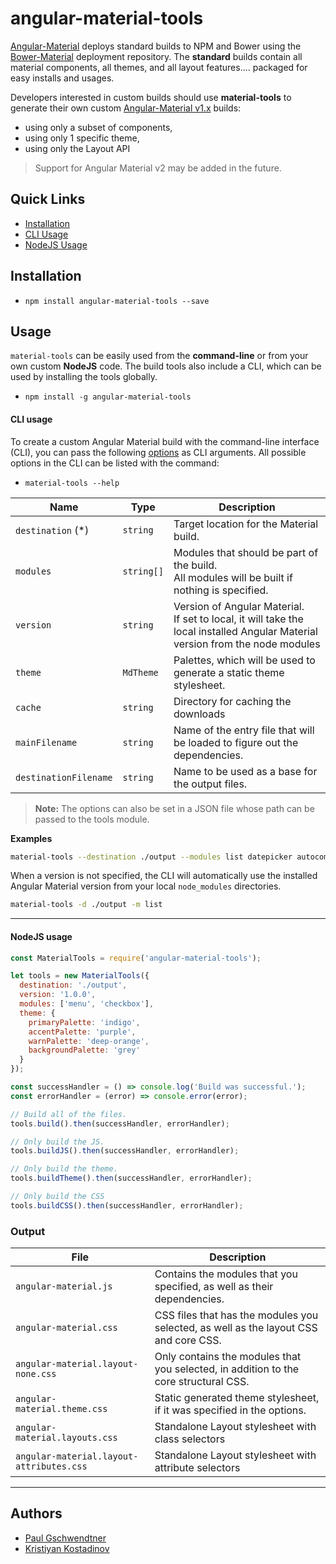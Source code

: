 # angular-material-tools

[Angular-Material](http://github.com/angular/material) deploys standard builds to NPM and Bower using the [Bower-Material](http://github.com/angular/bower-material) deployment repository. The **standard** builds contain all material components, all themes, and all layout features.... packaged for easy installs and usages.

Developers interested in custom builds should use **material-tools** to generate their own custom [Angular-Material v1.x](http://github.com/angular/material) builds:

*  using only a subset of components, 
*  using only 1 specific theme, 
*  using only the Layout API

> Support for Angular Material v2 may be added in the future.

## Quick Links
- [Installation](#installation)
- [CLI Usage](#cli-usage)
- [NodeJS Usage](#nodejs-usage)


## Installation

- `npm install angular-material-tools --save`

## Usage

`material-tools` can be easily used from the **command-line** or from your own custom **NodeJS** code. The build tools also include a CLI, which can be used by installing the tools globally.
- `npm install -g angular-material-tools`

#### CLI usage


To create a custom Angular Material build with the command-line interface (CLI), you can pass the following [options](#options) as CLI arguments. All possible options in the CLI can be listed with the command:

  - `material-tools --help`

|          Name           |    Type    |                             Description                                    |
| ----------------------- | ---------- | -------------------------------------------------------------------------- |
| `destination` (*)       | `string`   | Target location for the Material build.                                    |
| `modules`               | `string[]` | Modules that should be part of the build.<br/> All modules will be built if nothing is specified.                                                                                                          |
| `version`               | `string`   | Version of Angular Material.<br/> If set to local, it will take the local installed Angular Material version from the node modules                                                                              |
| `theme`                 | `MdTheme`  | Palettes, which will be used to generate a static theme stylesheet.        |
| `cache`                 | `string`   | Directory for caching the downloads                                        |
| `mainFilename`          | `string`   | Name of the entry file that will be loaded to figure out the dependencies. |
| `destinationFilename`   | `string`   | Name to be used as a base for the output files.                            |

> **Note:** The options can also be set in a JSON file whose path can be passed to the tools module.


**Examples**
```bash
material-tools --destination ./output --modules list datepicker autocomplete --version 1.0.0
```

When a version is not specified, the CLI will automatically use the installed Angular Material version from your local `node_modules` directories.
```bash
material-tools -d ./output -m list
```

----

#### NodeJS usage

```js
const MaterialTools = require('angular-material-tools');

let tools = new MaterialTools({
  destination: './output',
  version: '1.0.0',
  modules: ['menu', 'checkbox'],
  theme: {
    primaryPalette: 'indigo',
    accentPalette: 'purple',
    warnPalette: 'deep-orange',
    backgroundPalette: 'grey'
  }
});

const successHandler = () => console.log('Build was successful.');
const errorHandler = (error) => console.error(error);

// Build all of the files.
tools.build().then(successHandler, errorHandler);

// Only build the JS.
tools.buildJS().then(successHandler, errorHandler);

// Only build the theme.
tools.buildTheme().then(successHandler, errorHandler);

// Only build the CSS
tools.buildCSS().then(successHandler, errorHandler);
```

### Output
|                   File                   |                                   Description                                        |
| ---------------------------------------- | ------------------------------------------------------------------------------------ |
| `angular-material.js`                    | Contains the modules that you specified, as well as their dependencies.              |
| `angular-material.css`                   | CSS files that has the modules you selected, as well as the layout CSS and core CSS. |
| `angular-material.layout-none.css`       | Only contains the modules that you selected, in addition to the core structural CSS. |
| `angular-material.theme.css`             | Static generated theme stylesheet, if it was specified in the options.               |
| `angular-material.layouts.css`           | Standalone Layout stylesheet with class selectors                                    |
| `angular-material.layout-attributes.css` | Standalone Layout stylesheet with attribute selectors                                |

----

## Authors
* [Paul Gschwendtner](https://github.com/DevVersion)
* [Kristiyan Kostadinov](https://github.com/crisbeto)
